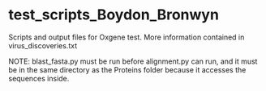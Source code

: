 # test_scripts_Boydon_Bronwyn

Scripts and output files for Oxgene test. More information contained in virus_discoveries.txt

NOTE: blast_fasta.py must be run before alignment.py can run, and it must be in the same directory as the Proteins folder because it accesses the sequences inside.
